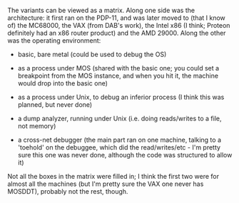The variants can be viewed as a matrix. Along one side was the
architecture: it first ran on the PDP-11, and was later moved to (that
I know of) the MC68000, the VAX (from DAB's work), the Intel x86 (I
think; Proteon definitely had an x86 router product) and the AMD
29000. Along the other was the operating environment:

- basic, bare metal (could be used to debug the OS)

- as a process under MOS (shared with the basic one; you could set a
  breakpoint from the MOS instance, and when you hit it, the machine
  would drop into the basic one)

- as a process under Unix, to debug an inferior process (I think this
  was planned, but never done)

- a dump analyzer, running under Unix (i.e. doing reads/writes to a
  file, not memory)

- a cross-net debugger (the main part ran on one machine, talking to a
  'toehold' on the debuggee, which did the read/writes/etc - I'm
  pretty sure this one was never done, although the code was
  structured to allow it)

Not all the boxes in the matrix were filled in; I think the first two were
for almost all the machines (but I'm pretty sure the VAX one never has MOSDDT),
probably not the rest, though.
